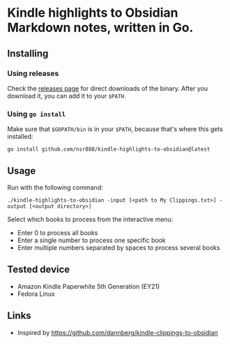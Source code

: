 # Kindle highlights to Obsidian Markdown notes, written in Go.

## Installing

### Using releases

Check the [releases page](https://github.com/nsr888/kindle-highlights-to-obsidian/releases) for direct downloads of the binary. After you download it, you can add it to your `$PATH`.

### Using `go install`

Make sure that `$GOPATH/bin` is in your `$PATH`, because that's where this gets installed:

```
go install github.com/nsr888/kindle-highlights-to-obsidian@latest
```

## Usage

Run with the following command:

```
./kindle-highlights-to-obsidian -input [<path to My Clippings.txt>] -output [<output directory>]
```

Select which books to process from the interactive menu:

* Enter 0 to process all books
* Enter a single number to process one specific book
* Enter multiple numbers separated by spaces to process several books

## Tested device

- Amazon Kindle Paperwhite 5th Generation (EY21)
- Fedora Linux

## Links

- Inspired by https://github.com/dannberg/kindle-clippings-to-obsidian
